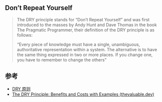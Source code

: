 
## Don’t Repeat Yourself

> The DRY principle stands for “Don’t Repeat Yourself” and was first introduced to the masses by Andy Hunt and Dave Thomas in the book The Pragmatic Programmer, their definition of the DRY principle is as follows:
>
> “Every piece of knowledge must have a single, unambiguous, authoritative representation within a system. The alternative is to have the same thing expressed in two or more places. If you change one, you have to remember to change the others”

## 参考

- [DRY 原则](https://www.jianshu.com/p/ecca64cda042)
- [The DRY Principle: Benefits and Costs with Examples (thevaluable.dev)](https://thevaluable.dev/dry-principle-cost-benefit-example/)
